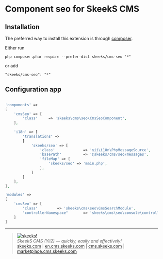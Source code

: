 Component seo for SkeekS CMS
===================================

Installation
------------

The preferred way to install this extension is through [composer](http://getcomposer.org/download/).

Either run

```
php composer.phar require --prefer-dist skeeks/cms-seo "*"
```

or add

```
"skeeks/cms-seo": "*"
```

Configuration app
----------

```php

'components' =>
[
    'cmsSeo' => [
        'class'     => 'skeeks\cms\seo\CmsSeoComponent',
    ],
    
    'i18n' => [
        'translations' =>
        [
            'skeeks/seo' => [
                'class'             => 'yii\i18n\PhpMessageSource',
                'basePath'          => '@skeeks/cms/seo/messages',
                'fileMap' => [
                    'skeeks/seo' => 'main.php',
                ],
            ]
        ]
    ],
],

'modules' =>
[
    'cmsSeo' => [
        'class'         => 'skeeks\cms\seo\CmsSearchModule',
        "controllerNamespace"       => 'skeeks\cms\seo\console\controllers'
    ]
]

```

___

> [![skeeks!](https://gravatar.com/userimage/74431132/13d04d83218593564422770b616e5622.jpg)](http://skeeks.com)  
<i>SkeekS CMS (Yii2) — quickly, easily and effectively!</i>  
[skeeks.com](http://skeeks.com) | [en.cms.skeeks.com](http://en.cms.skeeks.com) | [cms.skeeks.com](http://cms.skeeks.com) | [marketplace.cms.skeeks.com](http://marketplace.cms.skeeks.com)


